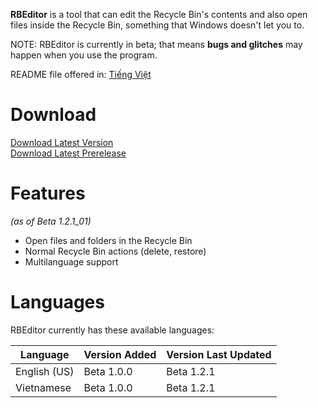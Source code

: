 **RBEditor** is a tool that can edit the Recycle Bin's contents and also open files inside the Recycle Bin, something that Windows doesn't let you to.

NOTE: RBEditor is currently in beta; that means **bugs and glitches** may happen when you use the program.

README file offered in: [Tiếng Việt](https://github.com/gamingwithevets/rbeditor/blob/main/README/README_vi_VN.md)

# Download
[Download Latest Version](../../releases/latest)  
[Download Latest Prerelease](../../releases/tag/b1.2.1_01)

# Features
*(as of Beta 1.2.1_01)*
- Open files and folders in the Recycle Bin
- Normal Recycle Bin actions (delete, restore)
- Multilanguage support

# Languages
RBEditor currently has these available languages:

| Language | Version Added | Version Last Updated |
|--|--|--|
| English (US) | Beta 1.0.0 | Beta 1.2.1 |
| Vietnamese | Beta 1.0.0 | Beta 1.2.1 |
